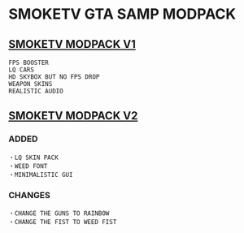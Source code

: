 # SMOKETV GTA SAMP MODPACK

## [SMOKETV MODPACK V1](http://github.com/Kotaro-123/SmokeTV-MODPACK/releases/tag/SAMP)
```HIGH FPS
FPS BOOSTER
LQ CARS
HD SKYBOX BUT NO FPS DROP
WEAPON SKINS
REALISTIC AUDIO
```

## [SMOKETV MODPACK V2]()
### ADDED
```
・LQ SKIN PACK
・WEED FONT
・MINIMALISTIC GUI
```
### CHANGES
```
・CHANGE THE GUNS TO RAINBOW
・CHANGE THE FIST TO WEED FIST
```
